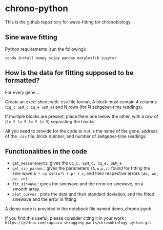 # chrono-python
This is the github repository for wave-fitting for chronobiology.

## Sine wave fitting 
Python requirements (run the following):

`conda install numpy scipy pandas matplotlib jupyter`

## How is the data for fitting supposed to be formatted?
For every gene...

Create an excel sheet with .csv file format. A block must contain 4 columns (`Cq_c SEM_c Cq_e SEM_e`) and N rows (for N zeitgeber-time readings).

If multiple blocks are present, place them one below the other, with a row of (`1e-5 1e-5 1e-5 1e-5`) separating the blocks.

All you need to provide for the code to run is the name of the gene, address of the `.csv` file, block number, and number of zeitgeber-time readings.

## Functionalities in the code
- `get_measurements`: gives the `Cq_c, SEM_c, Cq_e, SEM_e`
- `get_sin_params`  : gives the parameters `[A,w,p,c]` found for fitting the sine wave `A * np.sin(w*t + p) + c`, and their respective errors `[Ae, we, pe, ce]`.
- `fit_sinwave`     : gives the sinewave and the error on sinewave, on a smooth array.
- `plot_curves`     : plots the data and their standard deviation, and the fitted sinewave and the error in fitting.

A demo code is provided in the notebook file named demo_chrono.ipynb

If you find this useful, please consider citing it in your work : `https://github.com/captain-shrugging-pants/chronobiology-python.git`


